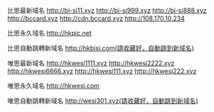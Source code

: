 比思最新域名
http://bi-si11.xyz
http://bi-si999.xyz
http://bi-si888.xyz
http://bccard.xyz
http://cdn.bccard.xyz
http://108.170.10.234

比思永久域名
http://hkpic.net


比思自動跳轉新域名
http://hkbisi.com(請收藏好，自動跳到新域名)


唯思最新域名
http://hkwesi1111.xyz
http://hkwesi2222.xyz
http://hkwesi6666.xyz
http://hkwesi111.xyz
http://hkwesi222.xyz


唯思永久域名
http://hkwesi.com


唯思自動跳轉新域名
http://wesi301.xyz(請收藏好，自動跳到新域名)
